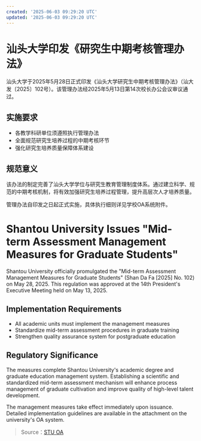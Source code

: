 ```yaml
---
created: '2025-06-03 09:29:20 UTC'
updated: '2025-06-03 09:29:20 UTC'
---
```


# 汕头大学印发《研究生中期考核管理办法》

汕头大学于2025年5月28日正式印发《汕头大学研究生中期考核管理办法》（汕大发〔2025〕102号）。该管理办法经2025年5月13日第14次校长办公会议审议通过。

## 实施要求
- 各教学科研单位须遵照执行管理办法
- 全面规范研究生培养过程的中期考核环节
- 强化研究生培养质量保障体系建设

## 规范意义
该办法的制定完善了汕头大学学位与研究生教育管理制度体系。通过建立科学、规范的中期考核机制，将有效加强研究生培养过程管理，提升高层次人才培养质量。

管理办法自印发之日起正式实施，具体执行细则详见学校OA系统附件。

# Shantou University Issues "Mid-term Assessment Management Measures for Graduate Students"

Shantou University officially promulgated the "Mid-term Assessment Management Measures for Graduate Students" (Shan Da Fa [2025] No. 102) on May 28, 2025. This regulation was approved at the 14th President's Executive Meeting held on May 13, 2025.

## Implementation Requirements
- All academic units must implement the management measures
- Standardize mid-term assessment procedures in graduate training
- Strengthen quality assurance system for postgraduate education

## Regulatory Significance
The measures complete Shantou University's academic degree and graduate education management system. Establishing a scientific and standardized mid-term assessment mechanism will enhance process management of graduate cultivation and improve quality of high-level talent development.

The management measures take effect immediately upon issuance. Detailed implementation guidelines are available in the attachment on the university's OA system.

> Source：[STU OA](http://oa.stu.edu.cn/page/maint/template/news/newstemplateprotal.jsp?templatetype=1&templateid=3&docid=41680)


